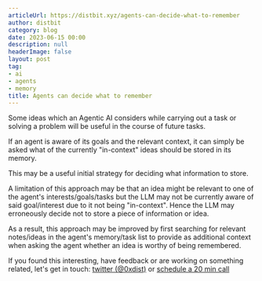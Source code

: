 ```yaml
---
articleUrl: https://distbit.xyz/agents-can-decide-what-to-remember
author: distbit
category: blog
date: 2023-06-15 00:00
description: null
headerImage: false
layout: post
tag:
- ai
- agents
- memory
title: Agents can decide what to remember
---
```



 

Some ideas which an Agentic AI considers while carrying out a task or solving a problem will be useful in the course of future tasks.  

If an agent is aware of its goals and the relevant context, it can simply be asked what of the currently "in-context" ideas should be stored in its memory.  

This may be a useful initial strategy for deciding what information to store.  

A limitation of this approach may be that an idea might be relevant to one of the agent's interests/goals/tasks but the LLM may not be currently aware of said goal/interest due to it not being "in-context". Hence the LLM may erroneously decide not to store a piece of information or idea.  

As a result, this approach may be improved by first searching for relevant notes/ideas in the agent's memory/task list to provide as additional context when asking the agent whether an idea is worthy of being remembered.   


If you found this interesting, have feedback or are working on something related, let's get in touch: [twitter (@0xdist)](https://twitter.com/0xdist) or [schedule a 20 min call](https://cal.com/distbit/20min)